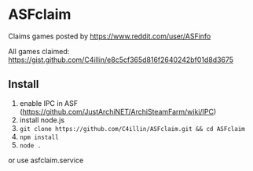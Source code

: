 # ASFclaim
Claims games posted by https://www.reddit.com/user/ASFinfo

All games claimed: https://gist.github.com/C4illin/e8c5cf365d816f2640242bf01d8d3675

## Install
1. enable IPC in ASF (https://github.com/JustArchiNET/ArchiSteamFarm/wiki/IPC)
2. install node.js
3. `git clone https://github.com/C4illin/ASFclaim.git && cd ASFclaim`
4. `npm install`
5. `node .`

or use asfclaim.service
